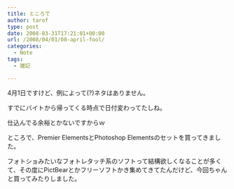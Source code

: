 ```yaml
---
title: ところで
author: tarof
type: post
date: 2008-03-31T17:21:01+00:00
url: /2008/04/01/08-april-fool/
categories:
  - Note
tags:
  - 雑記

---
```

4月1日ですけど、例によって(?)ネタはありません。
  
すでにバイトから帰ってくる時点で日付変わってたしね。
  
仕込んでる余裕とかないですからｗ

ところで、Premier ElementsとPhotoshop Elementsのセットを買ってきました。
  
フォトショみたいなフォトレタッチ系のソフトって結構欲しくなることが多くて、その度にPictBearとかフリーソフトかき集めてきてたんだけど、今回ちゃんと買ってみたりしました。